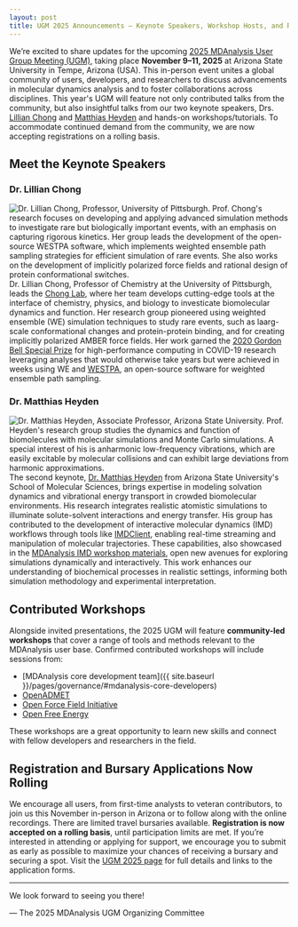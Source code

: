 ```yaml
---
layout: post
title: UGM 2025 Announcements – Keynote Speakers, Workshop Hosts, and Registration Deadline Extension
---
```


We’re excited to share updates for the upcoming [2025 MDAnalysis User Group Meeting (UGM)](https://www.mdanalysis.org/pages/ugm2025/), taking place **November 9–11, 2025** at Arizona State University in Tempe, Arizona (USA). This in-person event unites a global community of users, developers, and researchers to discuss advancements in molecular dynamics analysis and to foster collaborations across disciplines. This year's UGM will feature not only contributed talks from the community, but also insightful talks from our two keynote speakers, Drs. [Lillian Chong](#dr-lillian-chong) and [Matthias Heyden](#dr-matthias-heyden) and hands-on workshops/tutorials. To accommodate continued demand from the community, we are now accepting registrations on a rolling basis.

## Meet the Keynote Speakers

### Dr. Lillian Chong  

<img src="/public/images/UGM 2025 Speaker - Chong.png" alt="Dr. Lillian Chong, Professor, University of Pittsburgh. Prof. Chong's research focuses on developing and applying advanced simulation methods to investigate rare but biologically important events, with an emphasis on capturing rigorous kinetics. Her group leads the development of the open-source WESTPA software, which implements weighted ensemble path sampling strategies for efficient simulation of rare events. She also works on the development of implicitly polarized force fields and rational design of protein conformational switches." style="float:left; " />

Dr. Lillian Chong, Professor of Chemistry at the University of Pittsburgh, leads the [Chong Lab](https://chonglab-pitt.github.io), where her team develops cutting-edge tools at the interface of chemistry, physics, and biology to investicate biomolecular dynamics and function. Her research group pioneered using weighted ensemble (WE) simulation techniques to study rare events, such as laarg-scale conformational changes and protein-protein binding, and for creating implicitly polarized AMBER force fields. Her work garned the [2020 Gordon Bell Special Prize](https://chonglab-pitt.github.io/gordon_bell_prize/) for high-performance computing in COVID-19 research leveraging analyses that would otherwise take years but were achieved in weeks using WE and [WESTPA](https://westpa.github.io/westpa/), an open-source software for weighted ensemble path sampling.

### Dr. Matthias Heyden

<img src="/public/images/UGM 2025 Speaker - Heyden.png" alt="Dr. Matthias Heyden, Associate Professor, Arizona State University. Prof. Heyden's research group studies the dynamics and function of biomolecules with molecular simulations and Monte Carlo simulations. A special interest of his is anharmonic low-frequency vibrations, which are easily excitable by molecular collisions and can exhibit large deviations from harmonic approximations." style="float:left; " />

The second keynote, [Dr. Matthias Heyden](https://www.compmolsci.com/) from Arizona State University's School of Molecular Sciences, brings expertise in modeling solvation dynamics and vibrational energy transport in crowded biomolecular environments. His research integrates realistic atomistic simulations to illuminate solute-solvent interactions and energy transfer. His group has contributed to the development of interactive molecular dynamics (IMD) workflows through tools like [IMDClient](https://imdclient.readthedocs.io/en/latest/), enabling real-time streaming and manipulation of molecular trajectories. These capabilities, also showcased in the [MDAnalysis IMD workshop materials](https://github.com/MDAnalysis/imd-workshop-2024), open new avenues for exploring simulations dynamically and interactively. This work enhances our understanding of biochemical processes in realistic settings, informing both simulation methodology and experimental interpretation.

##  Contributed Workshops

Alongside invited presentations, the 2025 UGM will feature **community-led workshops** that cover a range of tools and methods relevant to the MDAnalysis user base. Confirmed contributed workshops will include sessions from:

- [MDAnalysis core development team]({{ site.baseurl }}/pages/governance/#mdanalysis-core-developers)
- [OpenADMET](https://openadmet.org/)
- [Open Force Field Initiative](https://openforcefield.org/)
- [Open Free Energy](https://openfree.energy/)

These workshops are a great opportunity to learn new skills and connect with fellow developers and researchers in the field.

## Registration and Bursary Applications Now Rolling

We encourage all users, from first-time analysts to veteran contributors, to join us this November in-person in Arizona or to follow along with the online recordings. There are limited travel bursaries available. **Registration is now accepted on a rolling basis**, until participation limits are met. If you’re interested in attending or applying for support, we encourage you to submit as early as possible to maximize your chances of receiving a bursary and securing a spot. Visit the [UGM 2025 page](https://www.mdanalysis.org/pages/ugm2025/) for full details and links to the application forms.

---

We look forward to seeing you there!

— The 2025 MDAnalysis UGM Organizing Committee
